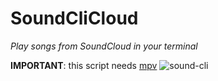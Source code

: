 # SoundCliCloud

*Play songs from SoundCloud in your terminal*

**IMPORTANT**: this script needs [mpv](https://mpv.io/)
![sound-cli](https://user-images.githubusercontent.com/72035730/187953321-f68b635a-f6be-41e1-a5b6-47b0e869e6c9.png)
